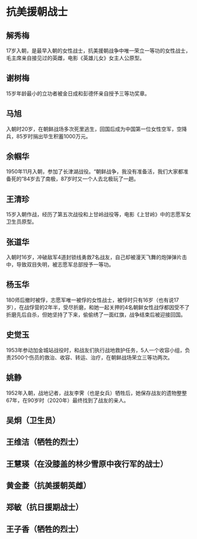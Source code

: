 # 抗美援朝战士

## 解秀梅

17岁入朝，是最早入朝的女性战士，抗美援朝战争中唯一荣立一等功的女性战士，毛主席亲自接见过的英雌，电影《英雄儿女》女主人公原型。

## 谢树梅

15岁年龄最小的立功者被金日成和彭德怀亲自授予三等功奖章。

## 马旭

入朝时20岁，在朝鲜战场多次死里逃生，回国后成为中国第一位女性空军，空降兵，85岁时捐出毕生积蓄1000万元。

## 余帼华

1950年11月入朝，参加了长津湖战役。“朝鲜战争，我没有准备活，我们大家都准备死的”84岁去了南极，87岁时又一个人去北极玩了一趟。

## 王清珍

15岁入朝作战，经历了第五次战役和上甘岭战役等，电影《上甘岭》中的志愿军女卫生员原型。

## 张道华

入朝时16岁，冲破敌军4道封锁线勇救7名战友，自己却被漫天飞舞的炮弹弹片击中，导致双目失明，被志愿军总部授予一等功。

## 杨玉华

180师后撤时被俘，志愿军唯一被俘的女性战士，被俘时只有16岁（也有说17岁），在战俘营的2年半，受尽折磨，和她一起关押的4名朝鲜女性战俘都因受不了折磨先后自杀，但她坚持了下来，偷偷绣了一面红旗，战争结束后被迎接回国。

## 史觉玉

1953年参动加金城站战役时，和战友们执行战地救护任务，5人一个收容小组，负责2500个伤员的救治、收容、转运、治疗，在朝鲜战场荣立三等功两次。

## 姚静

1952年入朝，战地记者，战友李霁（也是女兵）牺牲后，她保存战友的遗物整整67年，在90岁时（2020年）最终找到了战友的亲人。

## 吴炯（卫生员）

## 王维洁（牺牲的烈士）

## 王慧瑛（在没膝盖的林少雪原中夜行军的战士）

## 黄金菱（抗美援朝英雌）

## 郑敏（抗日援期战士）

## 王子香（牺牲的烈士）
